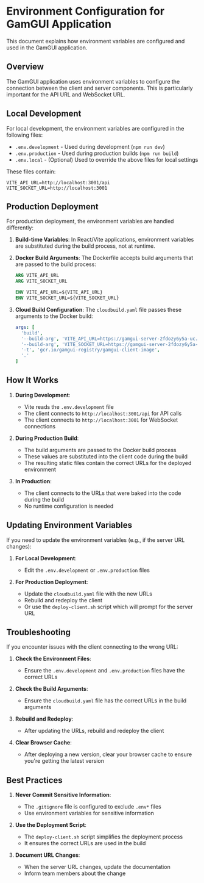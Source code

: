 # Environment Configuration for GamGUI Application

This document explains how environment variables are configured and used in the GamGUI application.

## Overview

The GamGUI application uses environment variables to configure the connection between the client and server components. This is particularly important for the API URL and WebSocket URL.

## Local Development

For local development, the environment variables are configured in the following files:

- `.env.development` - Used during development (`npm run dev`)
- `.env.production` - Used during production builds (`npm run build`)
- `.env.local` - (Optional) Used to override the above files for local settings

These files contain:

```
VITE_API_URL=http://localhost:3001/api
VITE_SOCKET_URL=http://localhost:3001
```

## Production Deployment

For production deployment, the environment variables are handled differently:

1. **Build-time Variables**: In React/Vite applications, environment variables are substituted during the build process, not at runtime.

2. **Docker Build Arguments**: The Dockerfile accepts build arguments that are passed to the build process:

   ```dockerfile
   ARG VITE_API_URL
   ARG VITE_SOCKET_URL
   
   ENV VITE_API_URL=${VITE_API_URL}
   ENV VITE_SOCKET_URL=${VITE_SOCKET_URL}
   ```

3. **Cloud Build Configuration**: The `cloudbuild.yaml` file passes these arguments to the Docker build:

   ```yaml
   args: [
     'build',
     '--build-arg', 'VITE_API_URL=https://gamgui-server-2fdozy6y5a-uc.a.run.app/api',
     '--build-arg', 'VITE_SOCKET_URL=https://gamgui-server-2fdozy6y5a-uc.a.run.app',
     '-t', 'gcr.io/gamgui-registry/gamgui-client-image',
     '.'
   ]
   ```

## How It Works

1. **During Development**:
   - Vite reads the `.env.development` file
   - The client connects to `http://localhost:3001/api` for API calls
   - The client connects to `http://localhost:3001` for WebSocket connections

2. **During Production Build**:
   - The build arguments are passed to the Docker build process
   - These values are substituted into the client code during the build
   - The resulting static files contain the correct URLs for the deployed environment

3. **In Production**:
   - The client connects to the URLs that were baked into the code during the build
   - No runtime configuration is needed

## Updating Environment Variables

If you need to update the environment variables (e.g., if the server URL changes):

1. **For Local Development**:
   - Edit the `.env.development` or `.env.production` files

2. **For Production Deployment**:
   - Update the `cloudbuild.yaml` file with the new URLs
   - Rebuild and redeploy the client
   - Or use the `deploy-client.sh` script which will prompt for the server URL

## Troubleshooting

If you encounter issues with the client connecting to the wrong URL:

1. **Check the Environment Files**:
   - Ensure the `.env.development` and `.env.production` files have the correct URLs

2. **Check the Build Arguments**:
   - Ensure the `cloudbuild.yaml` file has the correct URLs in the build arguments

3. **Rebuild and Redeploy**:
   - After updating the URLs, rebuild and redeploy the client

4. **Clear Browser Cache**:
   - After deploying a new version, clear your browser cache to ensure you're getting the latest version

## Best Practices

1. **Never Commit Sensitive Information**:
   - The `.gitignore` file is configured to exclude `.env*` files
   - Use environment variables for sensitive information

2. **Use the Deployment Script**:
   - The `deploy-client.sh` script simplifies the deployment process
   - It ensures the correct URLs are used in the build

3. **Document URL Changes**:
   - When the server URL changes, update the documentation
   - Inform team members about the change
